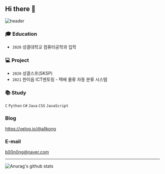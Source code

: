 ## Hi there 👋
![header](https://capsule-render.vercel.app/api?type=waving&color=ffcbcb&height=300&section=header&text=Dabin%20Jeong&fontSize=50&fontColor=ffffff)

### 🎓 Education
- `2020` 성결대학교 컴퓨터공학과 입학

### 💻 Project
- `2020` 성결스프(SKSP) <br/>
- `2021` 한이음 ICT멘토링 - 택배 물류 자동 분류 시스템

### 📚 Study
`C` `Python` `C#` `Java` `CSS` `JavaScript`

### Blog
https://velog.io/@allkong

### E-mail
b00n0ng@naver.com

***



![Anurag's github stats](https://github-readme-stats.vercel.app/api?username=allkong)
